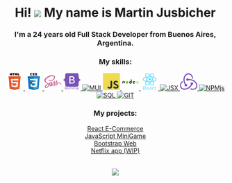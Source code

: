 <h1 align="center">
    Hi! 
    <img 
    src="https://raw.githubusercontent.com/MartinHeinz/MartinHeinz/master/wave.gif" 
    width='50'> 
    My name is Martin Jusbicher
</h1>
<h3 align="center">
    I'm a 24 years old Full Stack Developer from Buenos Aires, Argentina.
</h3>
<h3 align="center">
    My skills:
</h3>
<p align="center"> 
    <a href="https://www.w3.org/html/" target="_blank">
        <img src="https://raw.githubusercontent.com/devicons/devicon/master/icons/html5/html5-original-wordmark.svg" 
        alt="HTML" width="40" height="40"/>
    </a> 
    <a href="https://www.w3schools.com/css/" target="_blank">
        <img src="https://raw.githubusercontent.com/devicons/devicon/master/icons/css3/css3-original-wordmark.svg"
        alt="CSS" width="40" height="40"/>
    </a> 
    <a href="https://sass-lang.com" target="_blank">
        <img src="https://raw.githubusercontent.com/devicons/devicon/master/icons/sass/sass-original.svg" 
        alt="LESS" width="40" height="40"/>
    </a> 
    <a href="https://getbootstrap.com" target="_blank">
        <img src="https://raw.githubusercontent.com/devicons/devicon/master/icons/bootstrap/bootstrap-plain-wordmark.svg" 
        alt="BOOTSTRAP" width="40" height="40"/>
    </a>
    <a href="https://mui.com/" target="_blank">
        <img src="https://cdn.worldvectorlogo.com/logos/material-ui-1.svg" 
        alt="MUI" width="40" height="40"/>
    </a>
    <a href="https://developer.mozilla.org/en-US/docs/Web/JavaScript" target="_blank">
        <img src="https://raw.githubusercontent.com/devicons/devicon/master/icons/javascript/javascript-original.svg" 
        alt="JAVASCRIPT" width="40" height="40"/>
    </a>
    <a href="https://nodejs.org" target="_blank">
        <img src="https://raw.githubusercontent.com/devicons/devicon/master/icons/nodejs/nodejs-original-wordmark.svg" 
        alt="NODE" width="40" height="40"/>
    <a href="https://reactjs.org/" target="_blank">
        <img src="https://raw.githubusercontent.com/devicons/devicon/master/icons/react/react-original-wordmark.svg" 
        alt="REACT" width="40" height="40"/>
    </a>
    <a href="https://es.reactjs.org/docs/introducing-jsx.html" target="_blank">
        <img src="https://cdn-icons-png.flaticon.com/512/460/460752.png" 
        alt="JSX" width="40" height="40"/>
    </a> 
    <a href="https://redux.js.org" target="_blank">
        <img src="https://raw.githubusercontent.com/devicons/devicon/master/icons/redux/redux-original.svg" 
        alt="REDUX" width="40" height="40"/>
    </a>
    <a href="https://www.npmjs.com/" target="_blank">
        <img src="https://cdn.worldvectorlogo.com/logos/npm-square-red-1.svg" 
        alt="NPMjs" height="40"/>
    </a>
        <a href="https://www.w3schools.com/sql/" target="_blank">
        <img src="https://symbols.getvecta.com/stencil_28/61_sql-database-generic.90b41636a8.svg" 
        alt="SQL" width="40" height="40"/>
    </a>
    <a href="https://git-scm.com/" target="_blank">
        <img src="https://www.vectorlogo.zone/logos/git-scm/git-scm-icon.svg" 
        alt="GIT" width="40" height="40"/>
    </a>
</p>
<h3 align="center">
    My projects:
</h3>
<div align="center">
  <a target="_BLANK" href="https://mjusbicher-ecommerce.netlify.app/">React E-Commerce</a>
</div>
<div align="center">
  <a target="_BLANK" href="https://mjusbicher-js-minigame.netlify.app/">JavaScript MiniGame</a>
</div>
<div align="center">
  <a target="_BLANK" href="https://mjusbicher-html-project.netlify.app/">Bootstrap Web</a>
</div>
<div align="center">
  <a target="_BLANK" href="https://react-netflix-cac.netlify.app/">Netflix app (WIP)</a>
</div>
<br>
<p align="center">
    <a href = 'https://www.linkedin.com/in/martin-jusbicher/' target="_blank">
        <img 
        width='32px' align='center' 
        src="https://raw.githubusercontent.com/rahulbanerjee26/githubAboutMeGenerator/main/icons/linked-in-alt.svg"
        />
    </a>
</p>

<!--
**mjusbicher/mjusbicher** is a ✨ _special_ ✨ repository because its `README.md` (this file) appears on your GitHub profile.

Here are some ideas to get you started:

- 🔭 I’m currently working on ...
- 🌱 I’m currently learning ...
- 👯 I’m looking to collaborate on ...
- 🤔 I’m looking for help with ...
- 💬 Ask me about ...
- 📫 How to reach me: ...
- 😄 Pronouns: ...
- ⚡ Fun fact: ...
-->
